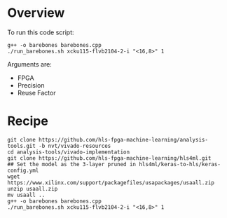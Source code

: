 # Overview

To run this code script:

```
g++ -o barebones barebones.cpp
./run_barebones.sh xcku115-flvb2104-2-i "<16,8>" 1
```
Arguments are:
   - FPGA
   - Precision
   - Reuse Factor 

# Recipe

```
git clone https://github.com/hls-fpga-machine-learning/analysis-tools.git -b nvt/vivado-resources
cd analysis-tools/vivado-implementation
git clone https://github.com/hls-fpga-machine-learning/hls4ml.git
## Set the model as the 3-layer pruned in hls4ml/keras-to-hls/keras-config.yml
wget https://www.xilinx.com/support/packagefiles/usapackages/usaall.zip
unzip usaall.zip
mv usaall ..
g++ -o barebones barebones.cpp
./run_barebones.sh xcku115-flvb2104-2-i "<16,8>" 1
```
